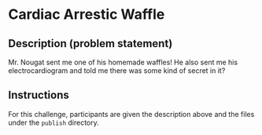 # Cardiac Arrestic Waffle

## Description (problem statement)

Mr. Nougat sent me one of his homemade waffles! He also sent me his electrocardiogram and told me there was some kind of secret in it?

## Instructions

For this challenge, participants are given the description above and the files under the `publish` directory.
